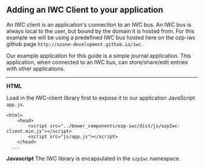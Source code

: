 ## Adding an IWC Client to your application 

An IWC client is an application's connection to an IWC bus. An IWC bus is always local to the user, but bound by the domain it is hosted from. For this example we will be using a predefined IWC bus hosted here on the ozp-iwc github page `http://ozone-development.github.io/iwc`.

Our example application for this guide is a simple journal application. This application, when connected to an IWC bus, can store/share/edit entries with other applications.

***

**HTML** 

Load in the IWC-client library first to expose it to our application JavaScript `app.js`. 
```
<html>
    <head>
        <script src="../bower_components/ozp-iwc/dist/js/ozpIwc-client.min.js"></script>
        <script src="js/app.js"></script>
    </head>
  ...
```

**Javascript** 
The IWC library is encapsulated in the `ozpIwc` namespace.